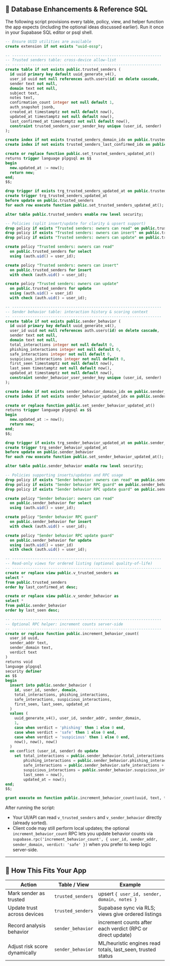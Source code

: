 ## 🧠 **Database Enhancements & Reference SQL**

The following script provisions every table, policy, view, and helper function the app expects (including the optional ideas discussed earlier). Run it once in your Supabase SQL editor or psql shell.

```sql
-- Ensure UUID utilities are available
create extension if not exists "uuid-ossp";

-- ------------------------------------------------------------------
-- Trusted senders table: cross-device allow-list
-- ------------------------------------------------------------------
create table if not exists public.trusted_senders (
  id uuid primary key default uuid_generate_v4(),
  user_id uuid not null references auth.users(id) on delete cascade,
  sender text not null,
  domain text not null,
  subject text,
  notes text,
  confirmation_count integer not null default 1,
  auth_snapshot jsonb,
  created_at timestamptz not null default now(),
  updated_at timestamptz not null default now(),
  last_confirmed_at timestamptz not null default now(),
  constraint trusted_senders_user_sender_key unique (user_id, sender)
);

create index if not exists trusted_senders_domain_idx on public.trusted_senders (domain);
create index if not exists trusted_senders_last_confirmed_idx on public.trusted_senders (last_confirmed_at);

create or replace function public.set_trusted_senders_updated_at()
returns trigger language plpgsql as $$
begin
  new.updated_at := now();
  return new;
end;
$$;

drop trigger if exists trg_trusted_senders_updated_at on public.trusted_senders;
create trigger trg_trusted_senders_updated_at
before update on public.trusted_senders
for each row execute function public.set_trusted_senders_updated_at();

alter table public.trusted_senders enable row level security;

-- Policies (split insert/update for clarity & upsert support)
drop policy if exists "Trusted senders: owners can read" on public.trusted_senders;
drop policy if exists "Trusted senders: owners can insert" on public.trusted_senders;
drop policy if exists "Trusted senders: owners can update" on public.trusted_senders;

create policy "Trusted senders: owners can read"
  on public.trusted_senders for select
  using (auth.uid() = user_id);

create policy "Trusted senders: owners can insert"
  on public.trusted_senders for insert
  with check (auth.uid() = user_id);

create policy "Trusted senders: owners can update"
  on public.trusted_senders for update
  using (auth.uid() = user_id)
  with check (auth.uid() = user_id);

-- ------------------------------------------------------------------
-- Sender behavior table: interaction history & scoring context
-- ------------------------------------------------------------------
create table if not exists public.sender_behavior (
  id uuid primary key default uuid_generate_v4(),
  user_id uuid not null references auth.users(id) on delete cascade,
  sender text not null,
  domain text not null,
  total_interactions integer not null default 0,
  phishing_interactions integer not null default 0,
  safe_interactions integer not null default 0,
  suspicious_interactions integer not null default 0,
  first_seen timestamptz not null default now(),
  last_seen timestamptz not null default now(),
  updated_at timestamptz not null default now(),
  constraint sender_behavior_user_sender_key unique (user_id, sender)
);

create index if not exists sender_behavior_domain_idx on public.sender_behavior (domain);
create index if not exists sender_behavior_updated_idx on public.sender_behavior (updated_at);

create or replace function public.set_sender_behavior_updated_at()
returns trigger language plpgsql as $$
begin
  new.updated_at := now();
  return new;
end;
$$;

drop trigger if exists trg_sender_behavior_updated_at on public.sender_behavior;
create trigger trg_sender_behavior_updated_at
before update on public.sender_behavior
for each row execute function public.set_sender_behavior_updated_at();

alter table public.sender_behavior enable row level security;

-- Policies supporting inserts/updates and RPC usage
drop policy if exists "Sender behavior: owners can read" on public.sender_behavior;
drop policy if exists "Sender behavior RPC guard" on public.sender_behavior;
drop policy if exists "Sender behavior RPC update guard" on public.sender_behavior;

create policy "Sender behavior: owners can read"
  on public.sender_behavior for select
  using (auth.uid() = user_id);

create policy "Sender behavior RPC guard"
  on public.sender_behavior for insert
  with check (auth.uid() = user_id);

create policy "Sender behavior RPC update guard"
  on public.sender_behavior for update
  using (auth.uid() = user_id)
  with check (auth.uid() = user_id);

-- ------------------------------------------------------------------
-- Read-only views for ordered listing (optional quality-of-life)
-- ------------------------------------------------------------------
create or replace view public.v_trusted_senders as
select *
from public.trusted_senders
order by last_confirmed_at desc;

create or replace view public.v_sender_behavior as
select *
from public.sender_behavior
order by last_seen desc;

-- ------------------------------------------------------------------
-- Optional RPC helper: increment counts server-side
-- ------------------------------------------------------------------
create or replace function public.increment_behavior_count(
  user_id uuid,
  sender_addr text,
  sender_domain text,
  verdict text
)
returns void
language plpgsql
security definer
as $$
begin
  insert into public.sender_behavior (
    id, user_id, sender, domain,
    total_interactions, phishing_interactions,
    safe_interactions, suspicious_interactions,
    first_seen, last_seen, updated_at
  )
  values (
    uuid_generate_v4(), user_id, sender_addr, sender_domain,
    1,
    case when verdict = 'phishing' then 1 else 0 end,
    case when verdict = 'safe' then 1 else 0 end,
    case when verdict = 'suspicious' then 1 else 0 end,
    now(), now(), now()
  )
  on conflict (user_id, sender) do update
    set total_interactions = public.sender_behavior.total_interactions + 1,
        phishing_interactions = public.sender_behavior.phishing_interactions + (case when verdict = 'phishing' then 1 else 0 end),
        safe_interactions = public.sender_behavior.safe_interactions + (case when verdict = 'safe' then 1 else 0 end),
        suspicious_interactions = public.sender_behavior.suspicious_interactions + (case when verdict = 'suspicious' then 1 else 0 end),
        last_seen = now(),
        updated_at = now();
end;
$$;

grant execute on function public.increment_behavior_count(uuid, text, text, text) to authenticated;
```

After running the script:

- Your UI/API can read `v_trusted_senders` and `v_sender_behavior` directly (already sorted).
- Client code may still perform local updates; the optional `increment_behavior_count` RPC lets you update behavior counts via `supabase.rpc('increment_behavior_count', { user_id, sender_addr, sender_domain, verdict: 'safe' })` when you prefer to keep logic server-side.

---

## 🧩 **How This Fits Your App**

| Action                        | Table / View        | Example                                                     |
| ----------------------------- | ------------------- | ----------------------------------------------------------- |
| Mark sender as trusted        | `trusted_senders`   | upsert `{ user_id, sender, domain, notes }`                 |
| Update trust across devices   | `trusted_senders`   | Supabase sync via RLS; views give ordered listings          |
| Record analysis behavior      | `sender_behavior`   | increment counts after each verdict (RPC or direct update)  |
| Adjust risk score dynamically | `sender_behavior`   | ML/heuristic engines read totals, last_seen, trusted status |
```
